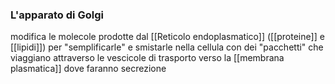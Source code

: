 ### L'apparato di Golgi
modifica le molecole prodotte dal [[Reticolo endoplasmatico]] ([[proteine]] e [[lipidi]]) per "semplificarle" e smistarle nella cellula con dei "pacchetti" che viaggiano attraverso le vescicole di trasporto verso la [[membrana plasmatica]] dove faranno secrezione